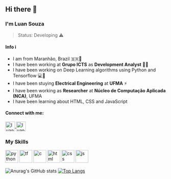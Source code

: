 ## Hi there 👋
### I'm Luan Souza
> Status: Developing ⚠️

#### Info ℹ️
- I am from Maranhão, Brazil 🇧🇷🌅
- I have been working at **Grupo ICTS** as **Development Analyst** 👨‍💻
- I have been working on Deep Learning algorithms using Python and Tensorflow 💻🧠
- I have been stuying **Electrical Engineering** at **UFMA** ⚡
- I have been working as **Researcher** at **Núcleo de Computação Aplicada (NCA)**, UFMA
- I have been learning about HTML, CSS and JavaScript 

#### Connect with me:
<a href="https://www.linkedin.com/in/luan-de-souza-silva-75753b158/" target="_blank">
  <img align="center" alt="luan-linkedin" height="30" width="30" src="https://cdn.jsdelivr.net/npm/simple-icons@3.0.1/icons/linkedin.svg" style="max-width:100%;">  
</a>
<a href="https://www.instagram.com/luan.souuuza/" target="_blank">
  <img align="center" alt="luan-instagram" height="30" width="30" src="https://cdn.jsdelivr.net/npm/simple-icons@3.0.1/icons/instagram.svg" style="max-width:100%;">  
</a>

### My Skills
<img src="https://cdn.jsdelivr.net/gh/devicons/devicon/icons/python/python-original.svg" alt="python" width="40" height="40" style="max-width:100%;"></img>
<img src="https://cdn.jsdelivr.net/gh/devicons/devicon/icons/tensorflow/tensorflow-original.svg" alt="tf" width="40" height="40" style="max-width:100%;"></img>
<img src="https://cdn.jsdelivr.net/gh/devicons/devicon/icons/c/c-original.svg" alt="c" width="40" height="40" style="max-width:100%;"></img>
<img src="https://cdn.jsdelivr.net/gh/devicons/devicon/icons/html5/html5-original.svg" alt="html" width="40" height="40" style="max-width:100%;"></img>
<img src="https://cdn.jsdelivr.net/gh/devicons/devicon/icons/css3/css3-original.svg" alt="css" width="40" height="40" style="max-width:100%;"></img>
<img src="https://cdn.jsdelivr.net/gh/devicons/devicon/icons/javascript/javascript-original.svg" alt="js" width="40" height="40" style="max-width:100%;"></img>

![Anurag's GitHub stats](https://github-readme-stats.vercel.app/api?username=luansouzasilva31&show_icons=true&theme=dark)
[![Top Langs](https://github-readme-stats.vercel.app/api/top-langs/?username=luansouzasilva31&layout=compact)](https://github.com/luansouzasilva31/github-readme-stats)



